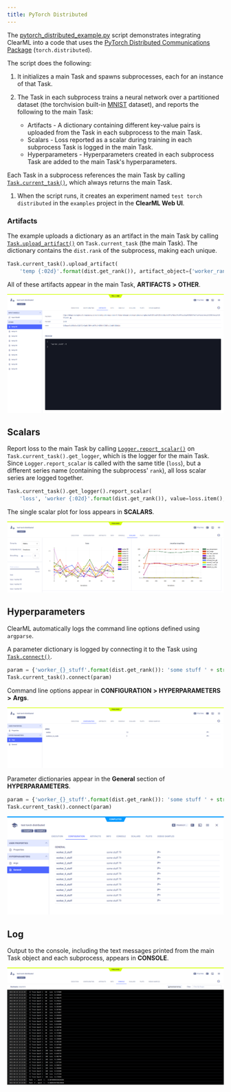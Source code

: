 ```yaml
---
title: PyTorch Distributed
---
```


The [pytorch_distributed_example.py](https://github.com/allegroai/clearml/blob/master/examples/frameworks/pytorch/pytorch_distributed_example.py) 
script demonstrates integrating ClearML into a code that uses the [PyTorch Distributed Communications Package](https://pytorch.org/docs/stable/distributed.html) 
(`torch.distributed`). 

The script does the following: 
1. It initializes a main Task and spawns subprocesses, each for an instance of that Task. 
   
1. The Task in each subprocess trains a neural network over a partitioned dataset (the torchvision built-in [MNIST](https://pytorch.org/vision/stable/datasets.html#mnist) 
   dataset), and reports the following to the main Task:
    * Artifacts - A dictionary containing different key-value pairs is uploaded from the Task in each subprocess to the main Task.
    * Scalars - Loss reported as a scalar during training in each subprocess Task is logged in the main Task.
    * Hyperparameters - Hyperparameters created in each subprocess Task are added to the main Task's hyperparameters.  
      
    
  Each Task in a subprocess references the main Task by calling [`Task.current_task()`](../../../references/sdk/task.md#taskcurrent_task), 
    which always returns the main Task.

1. When the script runs, it creates an experiment named `test torch distributed` in the `examples` project in the **ClearML Web UI**.

### Artifacts

The example uploads a dictionary as an artifact in the main Task by calling [`Task.upload_artifact()`](../../../references/sdk/task.md#upload_artifact)
on `Task.current_task` (the main Task). The dictionary contains the `dist.rank` of the subprocess, making each unique.

```python
Task.current_task().upload_artifact(
    'temp {:02d}'.format(dist.get_rank()), artifact_object={'worker_rank': dist.get_rank()})
```

All of these artifacts appear in the main Task, **ARTIFACTS** **>** **OTHER**.

![image](../../../img/examples_pytorch_distributed_example_09.png)

## Scalars

Report loss to the main Task by calling [`Logger.report_scalar()`](../../../references/sdk/logger.md#report_scalar) 
on `Task.current_task().get_logger`, which is the logger for the main Task. Since `Logger.report_scalar` is called with the 
same title (`loss`), but a different series name (containing the subprocess' `rank`), all loss scalar series are logged together.

```python
Task.current_task().get_logger().report_scalar(
    'loss', 'worker {:02d}'.format(dist.get_rank()), value=loss.item(), iteration=i)
```

The single scalar plot for loss appears in **SCALARS**.

![image](../../../img/examples_pytorch_distributed_example_08.png)

## Hyperparameters

ClearML automatically logs the command line options defined using `argparse`. 

A parameter dictionary is logged by connecting it to the Task using [`Task.connect()`](../../../references/sdk/task.md#connect).

```python
param = {'worker_{}_stuff'.format(dist.get_rank()): 'some stuff ' + str(randint(0, 100))}
Task.current_task().connect(param)
```

Command line options appear in **CONFIGURATION** **>** **HYPERPARAMETERS** **>** **Args**.

![image](../../../img/examples_pytorch_distributed_example_01.png)

Parameter dictionaries appear in the **General** section of **HYPERPARAMETERS**.

```python
param = {'worker_{}_stuff'.format(dist.get_rank()): 'some stuff ' + str(randint(0, 100))}
Task.current_task().connect(param)
```

![image](../../../img/examples_pytorch_distributed_example_02.png)

## Log

Output to the console, including the text messages printed from the main Task object and each subprocess, appears in **CONSOLE**.

![image](../../../img/examples_pytorch_distributed_example_06.png)